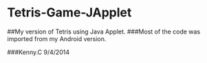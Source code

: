 Tetris-Game-JApplet
===================
##My version of Tetris using Java Applet. 
###Most of the code was imported from my Android version.

###Kenny.C 9/4/2014
